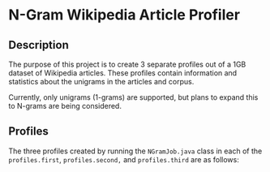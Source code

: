 # N-Gram Wikipedia Article Profiler

## Description
The purpose of this project is to create 3 separate profiles out of a 1GB dataset of Wikipedia articles. These profiles contain information and statistics about the unigrams in the articles and corpus.

Currently, only unigrams (1-grams) are supported, but plans to expand this to N-grams are being considered.

## Profiles
The three profiles created by running the `NGramJob.java` class in each of the `profiles.first`, `profiles.second,` and `profiles.third` are as follows:

